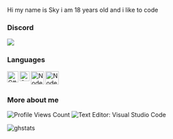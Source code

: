 
Hi my name is Sky i am 18 years old and i like to code

### Discord
<img src="https://discord.c99.nl/widget/theme-4/839403357546217483.png"/>

### Languages
<img align="left" alt="C#" width="26px" src="https://letzgro.net/wp-content/uploads/2016/06/%D0%A1-programming-language-1-300x300.png"/>
<img align="left" alt="C++" width="23px" src="https://upload.wikimedia.org/wikipedia/commons/thumb/1/18/ISO_C%2B%2B_Logo.svg/1200px-ISO_C%2B%2B_Logo.svg.png"/>
<img align="left" alt="Node" width="31px" src="https://www.ambientinfotech.com/wp-content/uploads/2020/03/node-js.png"/>
<img align="left" alt="Node" width="31px" src="https://logos-download.com/wp-content/uploads/2016/10/Python_logo_icon.png"/>
<br />
<br />

### More about me
<img src="https://komarev.com/ghpvc/?username=Sky0101-ai" alt="Profile Views Count"> ![Text Editor: Visual Studio Code](https://img.shields.io/badge/Text%20Editor-Visual%20Studio%20Code-blue)

![ghstats](https://github-readme-stats.vercel.app/api?username=Sky0101-ai&theme=dark&show_icons=true)
<!--![ghstats](https://github-readme-stats.vercel.app/api?username=Kian738&show_icons=true&theme=dark&locale=e)-->
